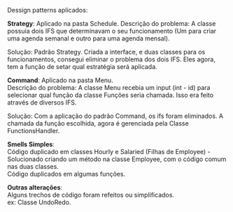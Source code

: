 Dessign patterns aplicados:

**Strategy**: Aplicado na pasta Schedule.
Descrição  do problema: A classe possuia dois IFS que determinavam o seu funcionamento (Um para criar uma agenda semanal e outro para uma agenda mensal).  

Solução: Padrão Strategy. Criada a interface, e duas classes para os funcionamentos, consegui eliminar o problema dos dois IFS. Eles agora, tem a função de setar qual estratégia será aplicada.  

**Command**: Aplicado na pasta Menu.  
Descrição  do problema: A classe Menu recebia um input (int - id) para selecionar qual função da classe Funções seria chamada. Isso era feito através de diversos IFS.  

Solução: Com a aplicação do padrão Command, os ifs foram eliminados. A chamada da função escolhida, agora é gerenciada pela Classe FunctionsHandler.  

**Smells Simples**:  
Código duplicado em classes Hourly e Salaried (Filhas de Employee) - Solucionado criando um método na classe Employee, com o código comum nas duas classes.  
Código duplicados em algumas funções.  

**Outras alterações**:  
Alguns trechos de código foram refeitos ou simplificados.  
ex: Classe UndoRedo.  
